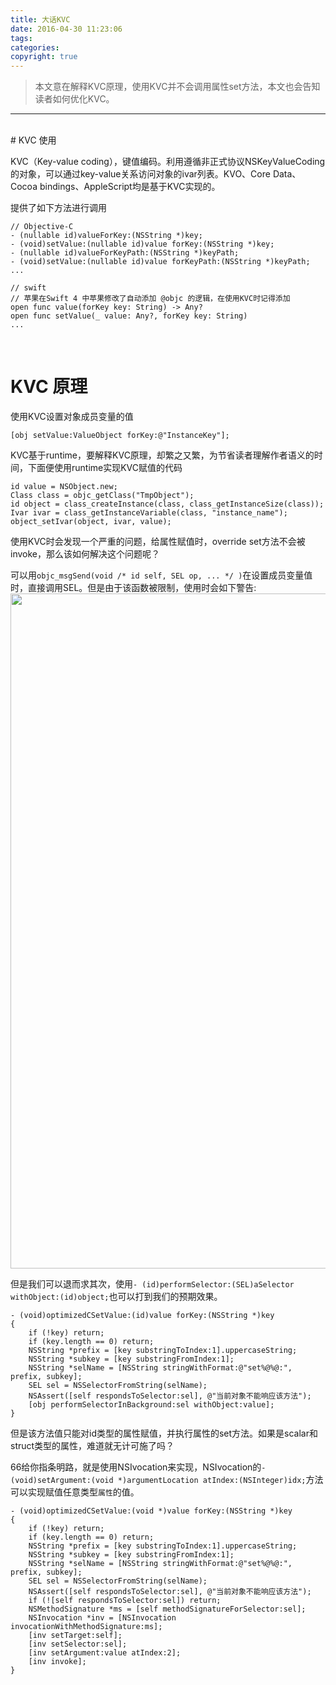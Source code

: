 ```yaml
---
title: 大话KVC
date: 2016-04-30 11:23:06
tags:
categories:
copyright: true
---
```


> 本文意在解释KVC原理，使用KVC并不会调用属性set方法，本文也会告知读者如何优化KVC。

<!--more-->

---

<br/>
# KVC 使用

KVC（Key-value coding），键值编码。利用遵循非正式协议NSKeyValueCoding的对象，可以通过key-value关系访问对象的ivar列表。KVO、Core Data、Cocoa bindings、AppleScript均是基于KVC实现的。

提供了如下方法进行调用
```
// Objective-C
- (nullable id)valueForKey:(NSString *)key;
- (void)setValue:(nullable id)value forKey:(NSString *)key; 
- (nullable id)valueForKeyPath:(NSString *)keyPath;
- (void)setValue:(nullable id)value forKeyPath:(NSString *)keyPath;
...

// swift
// 苹果在Swift 4 中苹果修改了自动添加 @objc 的逻辑，在使用KVC时记得添加
open func value(forKey key: String) -> Any?
open func setValue(_ value: Any?, forKey key: String)
...
```

<br/>

# KVC 原理

使用KVC设置对象成员变量的值
```
[obj setValue:ValueObject forKey:@"InstanceKey"];
```

KVC基于runtime，要解释KVC原理，却繁之又繁，为节省读者理解作者语义的时间，下面便使用runtime实现KVC赋值的代码

```
id value = NSObject.new;
Class class = objc_getClass("TmpObject");
id object = class_createInstance(class, class_getInstanceSize(class));
Ivar ivar = class_getInstanceVariable(class, "instance_name");
object_setIvar(object, ivar, value);
```

使用KVC时会发现一个严重的问题，给属性赋值时，override set方法不会被invoke，那么该如何解决这个问题呢？

可以用`objc_msgSend(void /* id self, SEL op, ... */ )`在设置成员变量值时，直接调用SEL。但是由于该函数被限制，使用时会如下警告:
<img src="/resourse/iOS/KVC/0.png" style="margin-left:0px" width="1080">

但是我们可以退而求其次，使用`- (id)performSelector:(SEL)aSelector withObject:(id)object;`也可以打到我们的预期效果。
```
- (void)optimizedCSetValue:(id)value forKey:(NSString *)key
{
    if (!key) return;
    if (key.length == 0) return;
    NSString *prefix = [key substringToIndex:1].uppercaseString;
    NSString *subkey = [key substringFromIndex:1];
    NSString *selName = [NSString stringWithFormat:@"set%@%@:", prefix, subkey];
    SEL sel = NSSelectorFromString(selName);
    NSAssert([self respondsToSelector:sel], @"当前对象不能响应该方法");
    [obj performSelectorInBackground:sel withObject:value];
}
```

但是该方法值只能对id类型的属性赋值，并执行属性的set方法。如果是scalar和struct类型的属性，难道就无计可施了吗？

66给你指条明路，就是使用NSIvocation来实现，NSIvocation的`- (void)setArgument:(void *)argumentLocation atIndex:(NSInteger)idx;`方法可以实现赋值任意类型`属性`的值。
```
- (void)optimizedCSetValue:(void *)value forKey:(NSString *)key
{
    if (!key) return;
    if (key.length == 0) return;
    NSString *prefix = [key substringToIndex:1].uppercaseString;
    NSString *subkey = [key substringFromIndex:1];
    NSString *selName = [NSString stringWithFormat:@"set%@%@:", prefix, subkey];
    SEL sel = NSSelectorFromString(selName);
    NSAssert([self respondsToSelector:sel], @"当前对象不能响应该方法");
    if (![self respondsToSelector:sel]) return;
    NSMethodSignature *ms = [self methodSignatureForSelector:sel];
    NSInvocation *inv = [NSInvocation invocationWithMethodSignature:ms];
    [inv setTarget:self];
    [inv setSelector:sel];
    [inv setArgument:value atIndex:2];
    [inv invoke];
}
```


